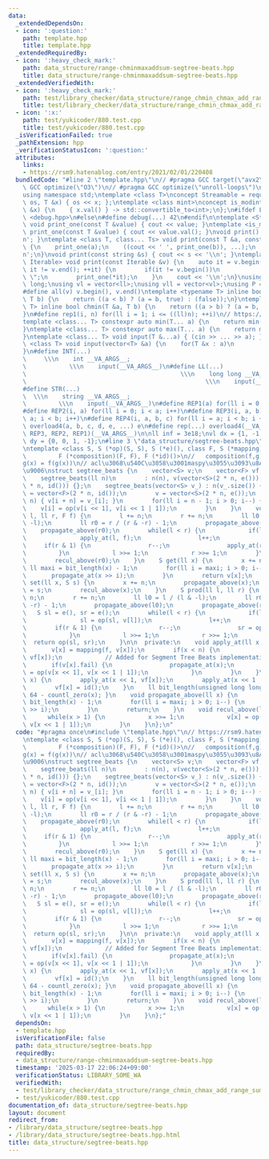 ```yaml
---
data:
  _extendedDependsOn:
  - icon: ':question:'
    path: template.hpp
    title: template.hpp
  _extendedRequiredBy:
  - icon: ':heavy_check_mark:'
    path: data_structure/range-chminmaxaddsum-segtree-beats.hpp
    title: data_structure/range-chminmaxaddsum-segtree-beats.hpp
  _extendedVerifiedWith:
  - icon: ':heavy_check_mark:'
    path: test/library_checker/data_structure/range_chmin_chmax_add_range_sum.test.cpp
    title: test/library_checker/data_structure/range_chmin_chmax_add_range_sum.test.cpp
  - icon: ':x:'
    path: test/yukicoder/880.test.cpp
    title: test/yukicoder/880.test.cpp
  _isVerificationFailed: true
  _pathExtension: hpp
  _verificationStatusIcon: ':question:'
  attributes:
    links:
    - https://rsm9.hatenablog.com/entry/2021/02/01/220408
  bundledCode: "#line 2 \"template.hpp\"\n// #pragma GCC target(\"avx2\")\n// #pragma\
    \ GCC optimize(\"O3\")\n// #pragma GCC optimize(\"unroll-loops\")\n#include <bits/stdc++.h>\n\
    using namespace std;\ntemplate <class T>\nconcept Streamable = requires(ostream\
    \ os, T &x) { os << x; };\ntemplate <class mint>\nconcept is_modint = requires(mint\
    \ &x) {\n    { x.val() } -> std::convertible_to<int>;\n};\n#ifdef LOCAL\n#include\
    \ <debug.hpp>\n#else\n#define debug(...) 42\n#endif\n\ntemplate <Streamable T>\
    \ void print_one(const T &value) { cout << value; }\ntemplate <is_modint T> void\
    \ print_one(const T &value) { cout << value.val(); }\nvoid print() { cout << '\\\
    n'; }\ntemplate <class T, class... Ts> void print(const T &a, const Ts &...b)\
    \ {\n    print_one(a);\n    ((cout << ' ', print_one(b)), ...);\n    cout << '\\\
    n';\n}\nvoid print(const string &s) { cout << s << '\\n'; }\ntemplate <ranges::range\
    \ Iterable> void print(const Iterable &v) {\n    auto it = v.begin();\n    for(;\
    \ it != v.end(); ++it) {\n        if(it != v.begin())\n            cout << \"\
    \ \";\n        print_one(*it);\n    }\n    cout << '\\n';\n}\nusing ll = long\
    \ long;\nusing vl = vector<ll>;\nusing vll = vector<vl>;\nusing P = pair<ll, ll>;\n\
    #define all(v) v.begin(), v.end()\ntemplate <typename T> inline bool chmax(T &a,\
    \ T b) {\n    return ((a < b) ? (a = b, true) : (false));\n}\ntemplate <typename\
    \ T> inline bool chmin(T &a, T b) {\n    return ((a > b) ? (a = b, true) : (false));\n\
    }\n#define rep1(i, n) for(ll i = 1; i <= ((ll)n); ++i)\n// https://trap.jp/post/1224/\n\
    template <class... T> constexpr auto min(T... a) {\n    return min(initializer_list<common_type_t<T...>>{a...});\n\
    }\ntemplate <class... T> constexpr auto max(T... a) {\n    return max(initializer_list<common_type_t<T...>>{a...});\n\
    }\ntemplate <class... T> void input(T &...a) { (cin >> ... >> a); }\ntemplate\
    \ <class T> void input(vector<T> &a) {\n    for(T &x : a)\n        cin >> x;\n\
    }\n#define INT(...)                                                          \
    \     \\\n    int __VA_ARGS__;                                               \
    \            \\\n    input(__VA_ARGS__)\n#define LL(...)                     \
    \                                           \\\n    long long __VA_ARGS__;   \
    \                                                  \\\n    input(__VA_ARGS__)\n\
    #define STR(...)                                                             \
    \  \\\n    string __VA_ARGS__;                                               \
    \         \\\n    input(__VA_ARGS__)\n#define REP1(a) for(ll i = 0; i < a; i++)\n\
    #define REP2(i, a) for(ll i = 0; i < a; i++)\n#define REP3(i, a, b) for(ll i =\
    \ a; i < b; i++)\n#define REP4(i, a, b, c) for(ll i = a; i < b; i += c)\n#define\
    \ overload4(a, b, c, d, e, ...) e\n#define rep(...) overload4(__VA_ARGS__, REP4,\
    \ REP3, REP2, REP1)(__VA_ARGS__)\n\nll inf = 3e18;\nvl dx = {1, -1, 0, 0};\nvl\
    \ dy = {0, 0, 1, -1};\n#line 3 \"data_structure/segtree-beats.hpp\"\n// https://rsm9.hatenablog.com/entry/2021/02/01/220408\n\
    \ntemplate <class S, S (*op)(S, S), S (*e)(), class F, S (*mapping)(F, S),\n \
    \         F (*composition)(F, F), F (*id)()>\n//   composition(f,g)(x) = f\u2218\
    g(x) = f(g(x))\n// acl\u3068\u540C\u3058\u3001maspy\u3055\u3093\u8A18\u4E8B\u3068\
    \u9006\nstruct segtree_beats {\n    vector<S> v;\n    vector<F> vf;\n    ll n;\n\
    \    segtree_beats(ll n)\n        : n(n), v(vector<S>(2 * n, e())), vf(vector<F>(2\
    \ * n, id())) {};\n    segtree_beats(vector<S> v_) : n(v_.size()) {\n        vf\
    \ = vector<F>(2 * n, id());\n        v = vector<S>(2 * n, e());\n        rep(i,\
    \ n) { v[i + n] = v_[i]; }\n        for(ll i = n - 1; i > 0; i--) {\n        \
    \    v[i] = op(v[i << 1], v[i << 1 | 1]);\n        }\n    }\n    void apply(ll\
    \ l, ll r, F f) {\n        l += n;\n        r += n;\n        ll l0 = l / (l &\
    \ -l);\n        ll r0 = r / (r & -r) - 1;\n        propagate_above(l0);\n    \
    \    propagate_above(r0);\n        while(l < r) {\n            if(l & 1) {\n \
    \               apply_at(l, f);\n                l++;\n            }\n       \
    \     if(r & 1) {\n                r--;\n                apply_at(r, f);\n   \
    \         }\n            l >>= 1;\n            r >>= 1;\n        }\n        recul_above(l0);\n\
    \        recul_above(r0);\n    }\n    S get(ll x) {\n        x += n;\n       \
    \ ll maxi = bit_length(x) - 1;\n        for(ll i = maxi; i > 0; i--) {\n     \
    \       propagate_at(x >> i);\n        }\n        return v[x];\n    }\n    void\
    \ set(ll x, S s) {\n        x += n;\n        propagate_above(x);\n        v[x]\
    \ = s;\n        recul_above(x);\n    }\n    S prod(ll l, ll r) {\n        l +=\
    \ n;\n        r += n;\n        ll l0 = l / (l & -l);\n        ll r0 = r / (r &\
    \ -r) - 1;\n        propagate_above(l0);\n        propagate_above(r0);\n     \
    \   S sl = e(), sr = e();\n        while(l < r) {\n            if(l & 1) {\n \
    \               sl = op(sl, v[l]);\n                l++;\n            }\n    \
    \        if(r & 1) {\n                r--;\n                sr = op(v[r], sr);\n\
    \            }\n            l >>= 1;\n            r >>= 1;\n        }\n      \
    \  return op(sl, sr);\n    }\n\n  private:\n    void apply_at(ll x, F f) {\n \
    \       v[x] = mapping(f, v[x]);\n        if(x < n) {\n            vf[x] = composition(f,\
    \ vf[x]);\n            // Added for Segment Tree Beats implementation.\n     \
    \       if(v[x].fail) {\n                propagate_at(x);\n                v[x]\
    \ = op(v[x << 1], v[x << 1 | 1]);\n            }\n        }\n    }\n    void propagate_at(ll\
    \ x) {\n        apply_at(x << 1, vf[x]);\n        apply_at(x << 1 | 1, vf[x]);\n\
    \        vf[x] = id();\n    }\n    ll bit_length(unsigned long long x) { return\
    \ 64 - countl_zero(x); }\n    void propagate_above(ll x) {\n        ll maxi =\
    \ bit_length(x) - 1;\n        for(ll i = maxi; i > 0; i--) {\n            propagate_at(x\
    \ >> i);\n        }\n        return;\n    }\n    void recul_above(ll x) {\n  \
    \      while(x > 1) {\n            x >>= 1;\n            v[x] = op(v[x << 1],\
    \ v[x << 1 | 1]);\n        }\n    }\n};\n"
  code: "#pragma once\n#include \"template.hpp\"\n// https://rsm9.hatenablog.com/entry/2021/02/01/220408\n\
    \ntemplate <class S, S (*op)(S, S), S (*e)(), class F, S (*mapping)(F, S),\n \
    \         F (*composition)(F, F), F (*id)()>\n//   composition(f,g)(x) = f\u2218\
    g(x) = f(g(x))\n// acl\u3068\u540C\u3058\u3001maspy\u3055\u3093\u8A18\u4E8B\u3068\
    \u9006\nstruct segtree_beats {\n    vector<S> v;\n    vector<F> vf;\n    ll n;\n\
    \    segtree_beats(ll n)\n        : n(n), v(vector<S>(2 * n, e())), vf(vector<F>(2\
    \ * n, id())) {};\n    segtree_beats(vector<S> v_) : n(v_.size()) {\n        vf\
    \ = vector<F>(2 * n, id());\n        v = vector<S>(2 * n, e());\n        rep(i,\
    \ n) { v[i + n] = v_[i]; }\n        for(ll i = n - 1; i > 0; i--) {\n        \
    \    v[i] = op(v[i << 1], v[i << 1 | 1]);\n        }\n    }\n    void apply(ll\
    \ l, ll r, F f) {\n        l += n;\n        r += n;\n        ll l0 = l / (l &\
    \ -l);\n        ll r0 = r / (r & -r) - 1;\n        propagate_above(l0);\n    \
    \    propagate_above(r0);\n        while(l < r) {\n            if(l & 1) {\n \
    \               apply_at(l, f);\n                l++;\n            }\n       \
    \     if(r & 1) {\n                r--;\n                apply_at(r, f);\n   \
    \         }\n            l >>= 1;\n            r >>= 1;\n        }\n        recul_above(l0);\n\
    \        recul_above(r0);\n    }\n    S get(ll x) {\n        x += n;\n       \
    \ ll maxi = bit_length(x) - 1;\n        for(ll i = maxi; i > 0; i--) {\n     \
    \       propagate_at(x >> i);\n        }\n        return v[x];\n    }\n    void\
    \ set(ll x, S s) {\n        x += n;\n        propagate_above(x);\n        v[x]\
    \ = s;\n        recul_above(x);\n    }\n    S prod(ll l, ll r) {\n        l +=\
    \ n;\n        r += n;\n        ll l0 = l / (l & -l);\n        ll r0 = r / (r &\
    \ -r) - 1;\n        propagate_above(l0);\n        propagate_above(r0);\n     \
    \   S sl = e(), sr = e();\n        while(l < r) {\n            if(l & 1) {\n \
    \               sl = op(sl, v[l]);\n                l++;\n            }\n    \
    \        if(r & 1) {\n                r--;\n                sr = op(v[r], sr);\n\
    \            }\n            l >>= 1;\n            r >>= 1;\n        }\n      \
    \  return op(sl, sr);\n    }\n\n  private:\n    void apply_at(ll x, F f) {\n \
    \       v[x] = mapping(f, v[x]);\n        if(x < n) {\n            vf[x] = composition(f,\
    \ vf[x]);\n            // Added for Segment Tree Beats implementation.\n     \
    \       if(v[x].fail) {\n                propagate_at(x);\n                v[x]\
    \ = op(v[x << 1], v[x << 1 | 1]);\n            }\n        }\n    }\n    void propagate_at(ll\
    \ x) {\n        apply_at(x << 1, vf[x]);\n        apply_at(x << 1 | 1, vf[x]);\n\
    \        vf[x] = id();\n    }\n    ll bit_length(unsigned long long x) { return\
    \ 64 - countl_zero(x); }\n    void propagate_above(ll x) {\n        ll maxi =\
    \ bit_length(x) - 1;\n        for(ll i = maxi; i > 0; i--) {\n            propagate_at(x\
    \ >> i);\n        }\n        return;\n    }\n    void recul_above(ll x) {\n  \
    \      while(x > 1) {\n            x >>= 1;\n            v[x] = op(v[x << 1],\
    \ v[x << 1 | 1]);\n        }\n    }\n};"
  dependsOn:
  - template.hpp
  isVerificationFile: false
  path: data_structure/segtree-beats.hpp
  requiredBy:
  - data_structure/range-chminmaxaddsum-segtree-beats.hpp
  timestamp: '2025-03-17 22:06:24+09:00'
  verificationStatus: LIBRARY_SOME_WA
  verifiedWith:
  - test/library_checker/data_structure/range_chmin_chmax_add_range_sum.test.cpp
  - test/yukicoder/880.test.cpp
documentation_of: data_structure/segtree-beats.hpp
layout: document
redirect_from:
- /library/data_structure/segtree-beats.hpp
- /library/data_structure/segtree-beats.hpp.html
title: data_structure/segtree-beats.hpp
---
```


